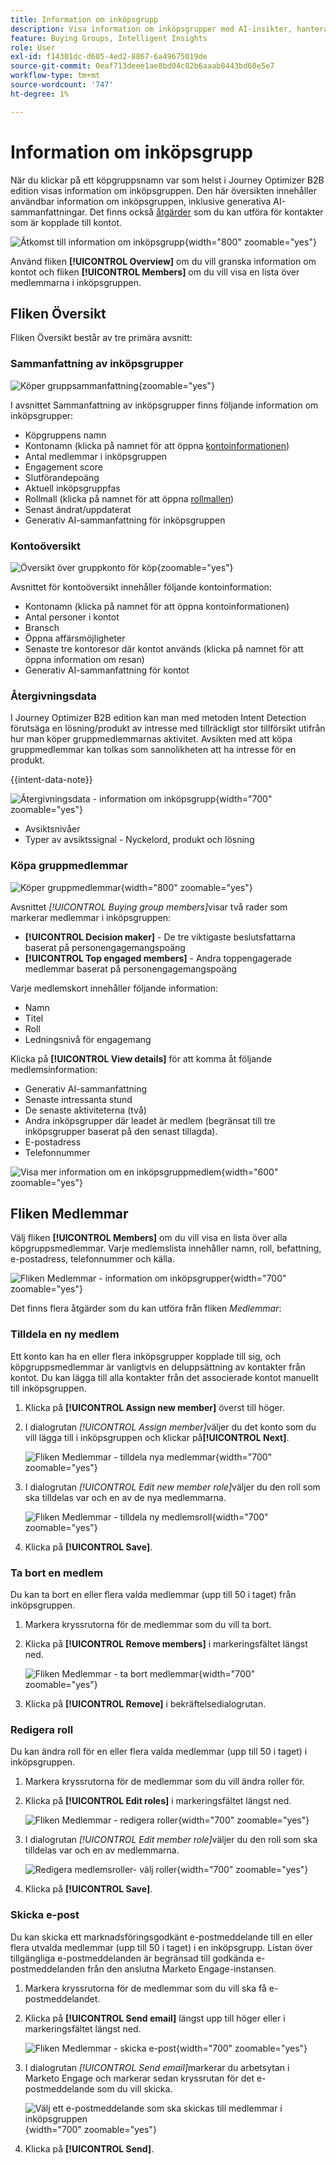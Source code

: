 ```yaml
---
title: Information om inköpsgrupp
description: Visa information om inköpsgrupper med AI-insikter, hantera medlemsroller, spåra engagemangsmusik och analysera intent data i Journey Optimizer B2B edition.
feature: Buying Groups, Intelligent Insights
role: User
exl-id: f14301dc-d605-4ed2-8867-6a49675019de
source-git-commit: 0eaf713deee1ae8bd04c82b6aaab0443bd60e5e7
workflow-type: tm+mt
source-wordcount: '747'
ht-degree: 1%

---
```


# Information om inköpsgrupp

När du klickar på ett köpgruppsnamn var som helst i Journey Optimizer B2B edition visas information om inköpsgruppen. Den här översikten innehåller användbar information om inköpsgruppen, inklusive generativa AI-sammanfattningar. Det finns också [åtgärder](#buying-group-actions) som du kan utföra för kontakter som är kopplade till kontot.

![Åtkomst till information om inköpsgrupp](./assets/buying-group-details.png){width="800" zoomable="yes"}

Använd fliken **[!UICONTROL Overview]** om du vill granska information om kontot och fliken **[!UICONTROL Members]** om du vill visa en lista över medlemmarna i inköpsgruppen.

## Fliken Översikt

Fliken Översikt består av tre primära avsnitt:

### Sammanfattning av inköpsgrupper

![Köper gruppsammanfattning](./assets/details-page-buying-group-overview.png){zoomable="yes"}

I avsnittet Sammanfattning av inköpsgrupper finns följande information om inköpsgrupper:

* Köpgruppens namn
* Kontonamn (klicka på namnet för att öppna [kontoinformationen](../accounts/account-details.md))
* Antal medlemmar i inköpsgruppen
* Engagement score
* Slutförandepoäng
* Aktuell inköpsgruppfas
* Rollmall (klicka på namnet för att öppna [rollmallen](buying-groups-role-templates.md#access-and-browse-role-templates))
* Senast ändrat/uppdaterat
* Generativ AI-sammanfattning för inköpsgruppen

### Kontoöversikt

![Översikt över gruppkonto för köp](./assets/details-page-buying-group-account-overview.png){zoomable="yes"}

Avsnittet för kontoöversikt innehåller följande kontoinformation:

* Kontonamn (klicka på namnet för att öppna kontoinformationen)
* Antal personer i kontot
* Bransch
* Öppna affärsmöjligheter
* Senaste tre kontoresor där kontot används (klicka på namnet för att öppna information om resan)
* Generativ AI-sammanfattning för kontot

### Återgivningsdata

I Journey Optimizer B2B edition kan man med metoden Intent Detection förutsäga en lösning/produkt av intresse med tillräckligt stor tillförsikt utifrån hur man köper gruppmedlemmarnas aktivitet. Avsikten med att köpa gruppmedlemmar kan tolkas som sannolikheten att ha intresse för en produkt.

{{intent-data-note}}

![Återgivningsdata - information om inköpsgrupp](../accounts/assets/intent-data-panel.png){width="700" zoomable="yes"}

* Avsiktsnivåer
* Typer av avsiktssignal - Nyckelord, produkt och lösning

### Köpa gruppmedlemmar

![Köper gruppmedlemmar](./assets/details-page-buying-group-members.png){width="800" zoomable="yes"}

Avsnittet _[!UICONTROL Buying group members]_&#x200B;visar två rader som markerar medlemmar i inköpsgruppen:

* **[!UICONTROL Decision maker]** - De tre viktigaste beslutsfattarna baserat på personengagemangspoäng
* **[!UICONTROL Top engaged members]** - Andra toppengagerade medlemmar baserat på personengagemangspoäng

Varje medlemskort innehåller följande information:

* Namn
* Titel
* Roll
* Ledningsnivå för engagemang

Klicka på **[!UICONTROL View details]** för att komma åt följande medlemsinformation:

* Generativ AI-sammanfattning
* Senaste intressanta stund
* De senaste aktiviteterna (två)
* Andra inköpsgrupper där leadet är medlem (begränsat till tre inköpsgrupper baserat på den senast tillagda).
* E-postadress
* Telefonnummer

![Visa mer information om en inköpsgruppmedlem](./assets/details-page-buying-group-members-view-details.png){width="600" zoomable="yes"}

## Fliken Medlemmar

Välj fliken **[!UICONTROL Members]** om du vill visa en lista över alla köpgruppsmedlemmar. Varje medlemslista innehåller namn, roll, befattning, e-postadress, telefonnummer och källa.

![Fliken Medlemmar - information om inköpsgrupper](./assets/buying-group-details-members-tab.png){width="700" zoomable="yes"}

Det finns flera åtgärder som du kan utföra från fliken _Medlemmar_:

### Tilldela en ny medlem

Ett konto kan ha en eller flera inköpsgrupper kopplade till sig, och köpgruppsmedlemmar är vanligtvis en deluppsättning av kontakter från kontot. Du kan lägga till alla kontakter från det associerade kontot manuellt till inköpsgruppen.

1. Klicka på **[!UICONTROL Assign new member]** överst till höger.

1. I dialogrutan _[!UICONTROL Assign member]_&#x200B;väljer du det konto som du vill lägga till i inköpsgruppen och klickar på&#x200B;**[!UICONTROL Next]**.

   ![Fliken Medlemmar - tilldela nya medlemmar](./assets/buying-group-details-assign-member.png){width="700" zoomable="yes"}

1. I dialogrutan _[!UICONTROL Edit new member role]_&#x200B;väljer du den roll som ska tilldelas var och en av de nya medlemmarna.

   ![Fliken Medlemmar - tilldela ny medlemsroll](./assets/buying-group-details-assign-member-edit-role.png){width="700" zoomable="yes"}

1. Klicka på **[!UICONTROL Save]**.

### Ta bort en medlem

Du kan ta bort en eller flera valda medlemmar (upp till 50 i taget) från inköpsgruppen.

1. Markera kryssrutorna för de medlemmar som du vill ta bort.

1. Klicka på **[!UICONTROL Remove members]** i markeringsfältet längst ned.

   ![Fliken Medlemmar - ta bort medlemmar](./assets/buying-group-details-remove-selected.png){width="700" zoomable="yes"}

1. Klicka på **[!UICONTROL Remove]** i bekräftelsedialogrutan.

### Redigera roll

Du kan ändra roll för en eller flera valda medlemmar (upp till 50 i taget) i inköpsgruppen.

1. Markera kryssrutorna för de medlemmar som du vill ändra roller för.

1. Klicka på **[!UICONTROL Edit roles]** i markeringsfältet längst ned.

   ![Fliken Medlemmar - redigera roller](./assets/buying-group-details-edit-roles.png){width="700" zoomable="yes"}

1. I dialogrutan _[!UICONTROL Edit member role]_&#x200B;väljer du den roll som ska tilldelas var och en av medlemmarna.

   ![Redigera medlemsroller- välj roller](./assets/buying-group-details-edit-roles-choose-roles.png){width="700" zoomable="yes"}

1. Klicka på **[!UICONTROL Save]**.

### Skicka e-post

Du kan skicka ett marknadsföringsgodkänt e-postmeddelande till en eller flera utvalda medlemmar (upp till 50 i taget) i en inköpsgrupp. Listan över tillgängliga e-postmeddelanden är begränsad till godkända e-postmeddelanden från den anslutna Marketo Engage-instansen.

1. Markera kryssrutorna för de medlemmar som du vill ska få e-postmeddelandet.

1. Klicka på **[!UICONTROL Send email]** längst upp till höger eller i markeringsfältet längst ned.

   ![Fliken Medlemmar - skicka e-post](./assets/buying-group-details-send-email.png){width="700" zoomable="yes"}

1. I dialogrutan _[!UICONTROL Send email]_&#x200B;markerar du arbetsytan i Marketo Engage och markerar sedan kryssrutan för det e-postmeddelande som du vill skicka.

   ![Välj ett e-postmeddelande som ska skickas till medlemmar i inköpsgruppen](../accounts/assets/account-details-send-email-dialog.png){width="700" zoomable="yes"}

1. Klicka på **[!UICONTROL Send]**.
